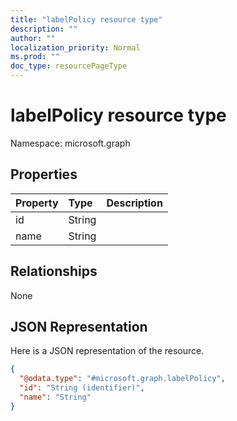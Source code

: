 ```yaml
---
title: "labelPolicy resource type"
description: ""
author: ""
localization_priority: Normal
ms.prod: ""
doc_type: resourcePageType
---
```


# labelPolicy resource type


Namespace: microsoft.graph



## Properties
|Property|Type|Description|
|:---|:---|:---|
|id|String||
|name|String||

## Relationships
None

## JSON Representation
Here is a JSON representation of the resource.
<!-- {
  "blockType": "resource",
  "@odata.type": "microsoft.graph.labelPolicy"
}
-->
``` json
{
  "@odata.type": "#microsoft.graph.labelPolicy",
  "id": "String (identifier)",
  "name": "String"
}
```

